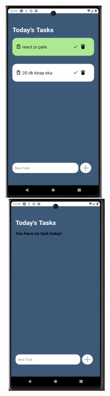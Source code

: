 
<p align="center">
  <img src="assets/images/todoApp1.png" width="300" height="600" style="margin-right: 20px;"/>
  <img src="assets/images/todoApp2.png" width="300" height="600"/>
</p>

